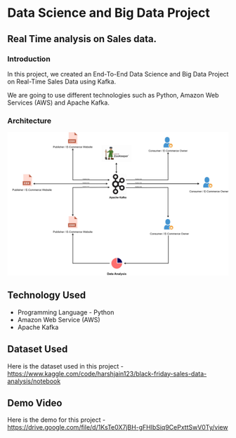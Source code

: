 # Data Science and Big Data Project

## Real Time analysis on Sales data.

### Introduction

In this project, we created an End-To-End Data Science and Big Data Project on Real-Time Sales Data using Kafka.

We are going to use different technologies such as Python, Amazon Web Services (AWS) and Apache Kafka.

### Architecture

<img src="architecture.jpg">

## Technology Used

- Programming Language - Python
- Amazon Web Service (AWS)
- Apache Kafka

## Dataset Used

Here is the dataset used in this project - https://www.kaggle.com/code/harshjain123/black-friday-sales-data-analysis/notebook

## Demo Video

Here is the demo for this project - https://drive.google.com/file/d/1KsTe0X7jBH-gFHlbSiq9CePxttSwV0Ty/view
